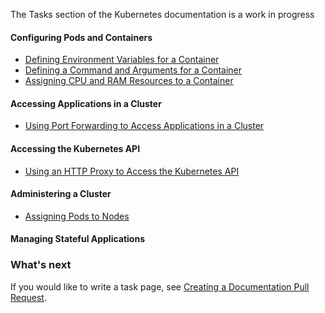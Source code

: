---
---

The Tasks section of the Kubernetes documentation is a work in progress

#### Configuring Pods and Containers

* [Defining Environment Variables for a Container](/docs/tasks/configure-pod-container/define-environment-variable-container/)
* [Defining a Command and Arguments for a Container](/docs/tasks/configure-pod-container/define-command-argument-container/)
* [Assigning CPU and RAM Resources to a Container](/docs/tasks/configure-pod-container/assign-cpu-ram-container/)

#### Accessing Applications in a Cluster

* [Using Port Forwarding to Access Applications in a Cluster](/docs/tasks/access-application-cluster/port-forward-access-application-cluster/)

#### Accessing the Kubernetes API

* [Using an HTTP Proxy to Access the Kubernetes API](/docs/tasks/access-kubernetes-api/http-proxy-access-api)

#### Administering a Cluster

* [Assigning Pods to Nodes](/docs/tasks/administer-cluster/assign-pods-nodes/)

#### Managing Stateful Applications

### What's next

If you would like to write a task page, see
[Creating a Documentation Pull Request](/docs/create-pull-request/).
